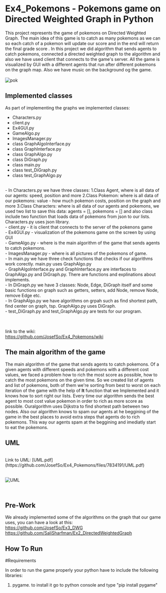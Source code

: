 # Ex4_Pokemons - Pokemons game on Directed Weighted Graph in Python

This project represents the game of pokemons on Directed Weighted Graph. The main idea of this game is to catch as many pokemons as we can so each catch of a pokemon will update our score and in the end will return the final grade score . In this project we did algorithm that sends agents to catch pokemons, connected a directed weighted graph to the algorithm and also we have used client that connects to the game's server. All the game is visualized by GUI with a different agents that run after different pokemons on the graph map. Also we have music on the background og the game.
<br> <br>
![pok](https://user-images.githubusercontent.com/77780368/148662389-3cc8bf19-a054-4114-badf-7dc8f28241a7.jpg)
<br>

## Implemented classes 
As part of implementing the graphs we implemented classes:


* Characters.py
* client.py
* Ex4GUI.py
* GameAlgo.py
* ImagesManager.py
* class GraphAlgoInterface.py
* class GraphInterface.py
* class GraphAlgo.py
* class DiGraph.py
* class main.py
* class test_DiGraph.py
* class test_GraphAlgo.py


<br>
- In Characters.py we have three classes: 1.Class Agent, where is all data of our agents: speed, position and more 2.Class Pokemon: where is all data of our pokemons: value - how much pokemon costs, position on the graph and more 3.Class Characters: where is all data of our agents and pokemons, we used two list to save this data: agents = [], pokemons = [] and also class include two function that loads data of pokemons from json to our lists. Characters.py uses json library.
<br>
- client.py - it is client that connects to the server of the pokenons game
<br>
- Ex4GUI.py - visualization of the pokemons game on the screen by using GUI
<br>
- GameAlgo.py - where is the main algorithm of the game that sends agents to catch pokemons.
<br>
- ImagesManager.py - where is all pictures of the pokemons of game.
<br>
- In main.py we have three check functions that checks if our algorithms work corectly. main.py uses GraphAlgo.py
<br>
- GraphAlgoInterface.py and GraphInterface.py are interfaces to GraphAlgo.py and DiGraph.py. There are functions and explinations about implements.
<br>
- In DiGraph.py we have 3 classes: Node, Edge, DiGraph itself and some basic functions on graph such as getters, setters, add Node, remove Node, remove Edge etc.
<br>
- In GraphAlgo.py we have algorithms on grpah such as find shortest path, find center on graph, tsp. GraphAlgo.py uses DiGraph. 
<br>
- test_DiGraph.py and test_GraphAlgo.py are tests for our program.
<br>
<br>
<br>

link to the wiki: <br>
https://github.com/JosefSo/Ex4_Pokemons/wiki

## The main algorithm of the game

The main algorithm of the game that sends agents to catch pokemons. Of a given agents with different speeds and pokemons with a different cost values, we faced a problem how to rich the most score as possible, how to catch the most pokemons on the given time. So we created list of agents and list of pokemons, both of them we're sorting from best to worst on each iteration of the game with the help of __lt__ function that we Implemented and it knows how to sort right our lists. Every time our algorithm sends the best agent to most cost value pokemon in order to rich as more score as possible. Ouralgorithm uses Dijkstra to find shortest path between two nodes. Also our algorithm knows to spam our agents at he beggining of the game in the best places to avoid extra steps that agents do to rich pokemons. This way our agents spam at the beggining and imediatly start to eat the pokemons.

## UML
<br>
Link to UML: [UML.pdf](https://github.com/JosefSo/Ex4_Pokemons/files/7834191/UML.pdf)

<br>
<br>

![UML](https://user-images.githubusercontent.com/77780368/148663417-635da90f-f97d-4a72-90a2-add245f5fe1a.jpeg)


<br>

## Pre-Work

We already implemented some of the algorithms on the graph that our game uses, you can have a look at this: <br>
https://github.com/JosefSo/Ex3_DWG <br>
https://github.com/SaliSharfman/Ex2_DirectedWeightedGraph
<br>



## How To Run

#Requirements

In order to run the game properly your python have to include the following libraries:
1. pygame. to install it go to python console and type "pip install pygame"

